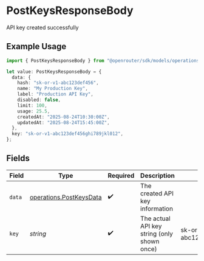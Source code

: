 # PostKeysResponseBody

API key created successfully

## Example Usage

```typescript
import { PostKeysResponseBody } from "@openrouter/sdk/models/operations";

let value: PostKeysResponseBody = {
  data: {
    hash: "sk-or-v1-abc123def456",
    name: "My Production Key",
    label: "Production API Key",
    disabled: false,
    limit: 100,
    usage: 25.5,
    createdAt: "2025-08-24T10:30:00Z",
    updatedAt: "2025-08-24T15:45:00Z",
  },
  key: "sk-or-v1-abc123def456ghi789jkl012",
};
```

## Fields

| Field                                                              | Type                                                               | Required                                                           | Description                                                        | Example                                                            |
| ------------------------------------------------------------------ | ------------------------------------------------------------------ | ------------------------------------------------------------------ | ------------------------------------------------------------------ | ------------------------------------------------------------------ |
| `data`                                                             | [operations.PostKeysData](../../models/operations/postkeysdata.md) | :heavy_check_mark:                                                 | The created API key information                                    |                                                                    |
| `key`                                                              | *string*                                                           | :heavy_check_mark:                                                 | The actual API key string (only shown once)                        | sk-or-v1-abc123def456ghi789jkl012                                  |